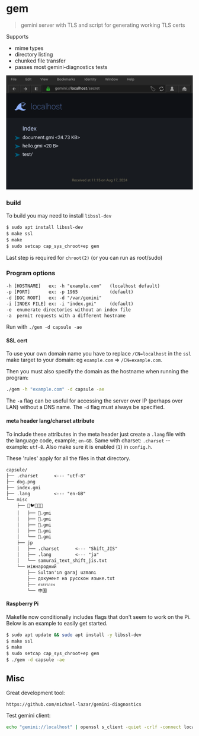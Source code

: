# gem

> gemini server with TLS and script for generating working TLS certs

Supports 
- mime types
- directory listing
- chunked file transfer
- passes most gemini-diagnostics tests

![Directory listing as seen in Lagrange](.gitea/lagrange.png)

### build
To build you may need to install `libssl-dev`

```sh
$ sudo apt install libssl-dev
$ make ssl
$ make
$ sudo setcap cap_sys_chroot+ep gem
```
Last step is required for `chroot(2)` (or you can run as root/sudo)

### Program options
```
-h [HOSTNAME]   ex: -h "example.com"   (localhost default)
-p [PORT]       ex: -p 1965            (default)
-d [DOC ROOT]   ex: -d "/var/gemini"
-i [INDEX FILE] ex: -i "index.gmi"     (default)
-e  enumerate directories without an index file
-a  permit requests with a different hostname
```

Run with `./gem -d capsule -ae`

#### SSL cert
To use your own domain name you have to replace `/CN=localhost` in the `ssl` make target to your domain: eg `example.com` => `/CN=example.com`.

Then you must also specify the domain as the hostname when running the program:
```sh
./gem -h "example.com" -d capsule -ae
```

The `-a` flag can be useful for accessing the server over IP (perhaps over LAN) without a DNS name. The `-d` flag must always be specified.

#### meta header lang/charset attribute
To include these attributes in the meta header just create a `.lang` file with the language code, example; `en-GB`. Same with charset: `.charset` -- example: `utf-8`. Also make sure it is enabled (`1`) in `config.h`.

These 'rules' apply for all the files in that directory.

```
capsule/
├── .charset      <--- "utf-8"
├── dog.png
├── index.gmi
├── .lang         <--- "en-GB"
└── misc
    ├── 🦊🐦🦉🐞🦓
    │   ├── 🦩.gmi
    │   ├── 🐅.gmi
    │   ├── 🐧.gmi
    │   ├── 🐬.gmi
    │   └── 🐺.gmi
    ├── jp
    │   ├── .charset      <--- "Shift_JIS"
    │   ├── .lang         <--- "ja"
    │   └── samurai_text_shift_jis.txt
    └── міжнародний
        ├── Sultan'ın garaj uzmanı
        ├── документ на русском языке.txt
        ├── คำสารภาพ
        └── 中国
```

#### Raspberry Pi
Makefile now conditionally includes flags that don't seem to work on the Pi. Below is an example to easily get started.
```sh
$ sudo apt update && sudo apt install -y libssl-dev
$ make ssl
$ make
$ sudo setcap cap_sys_chroot+ep gem
$ ./gem -d capsule -ae
```

## Misc

Great development tool:
```
https://github.com/michael-lazar/gemini-diagnostics
```

Test gemini client:
```sh
echo "gemini://localhost" | openssl s_client -quiet -crlf -connect localhost:1965
```